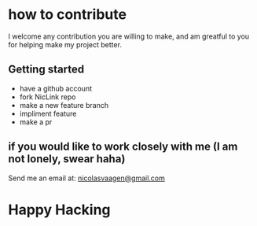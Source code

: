 # how to contribute

I welcome any contribution you are willing to make, and am greatful to you for helping make my
project better.

## Getting started

- have a github account
- fork NicLink repo
- make a new feature branch
- impliment feature
- make a pr

## if you would like to work closely with me (I am not lonely, swear haha)

Send me an email at: nicolasvaagen@gmail.com

# Happy Hacking
